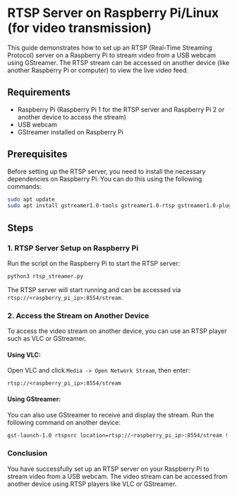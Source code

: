 
# RTSP Server on Raspberry Pi/Linux (for video transmission)

This guide demonstrates how to set up an RTSP (Real-Time Streaming Protocol) server on a Raspberry Pi to stream video from a USB webcam using GStreamer. The RTSP stream can be accessed on another device (like another Raspberry Pi or computer) to view the live video feed.

## Requirements

- Raspberry Pi (Raspberry Pi 1 for the RTSP server and Raspberry Pi 2 or another device to access the stream)
- USB webcam
- GStreamer installed on Raspberry Pi

## Prerequisites

Before setting up the RTSP server, you need to install the necessary dependencies on Raspberry Pi. You can do this using the following commands:

```bash
sudo apt update
sudo apt install gstreamer1.0-tools gstreamer1.0-rtsp gstreamer1.0-plugins-good
```

## Steps

### 1. RTSP Server Setup on Raspberry Pi

Run the script on the Raspberry Pi to start the RTSP server:

```bash
python3 rtsp_streamer.py
```

The RTSP server will start running and can be accessed via `rtsp://<raspberry_pi_ip>:8554/stream`.

### 2. Access the Stream on Another Device

To access the video stream on another device, you can use an RTSP player such as VLC or GStreamer.

#### Using VLC:
Open VLC and click `Media -> Open Network Stream`, then enter:

```
rtsp://<raspberry_pi_ip>:8554/stream
```

#### Using GStreamer:
You can also use GStreamer to receive and display the stream. Run the following command on another device:

```bash
gst-launch-1.0 rtspsrc location=rtsp://<raspberry_pi_ip>:8554/stream ! rtph264depay ! avdec_h264 ! videoconvert ! autovideosink
```

### Conclusion

You have successfully set up an RTSP server on your Raspberry Pi to stream video from a USB webcam. The video stream can be accessed from another device using RTSP players like VLC or GStreamer.
